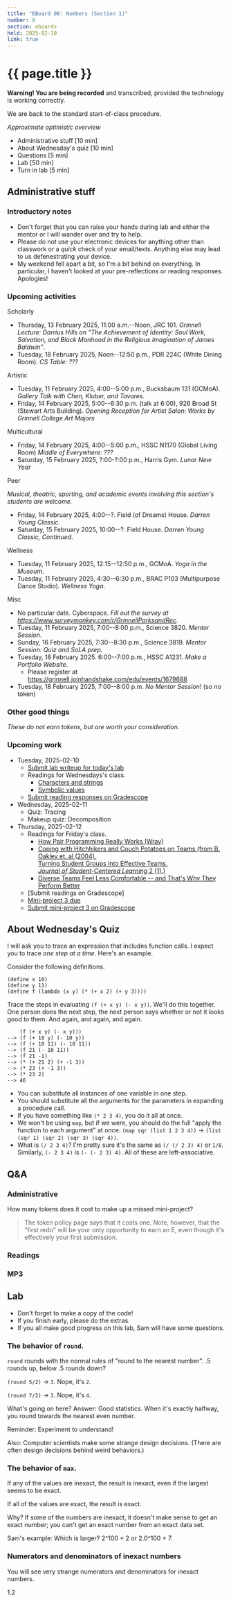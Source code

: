 ```yaml
---
title: "EBoard 08: Numbers (Section 1)"
number: 8
section: eboards
held: 2025-02-10
link: true
---
```

# {{ page.title }}

**Warning! You are being recorded** and transcribed, provided the technology
is working correctly.

We are back to the standard start-of-class procedure.

_Approximate optimistic overview_

* Administrative stuff [10 min]
* About Wednesday's quiz [10 min]
* Questions [5 min]
* Lab [50 min]
* Turn in lab [5 min]

Administrative stuff
--------------------

### Introductory notes

* Don't forget that you can raise your hands during lab and either the mentor
  or I will wander over and try to help.
* Please do not use your electronic devices for anything other than classwork
  or a _quick_ check of your email/texts. Anything else may lead to us
  defenestrating your device.
* My weekend fell apart a bit, so I'm a bit behind on everything. In
  particular, I haven't looked at your pre-reflections or reading
  responses. Apologies!

### Upcoming activities

Scholarly

* Thursday, 13 February 2025, 11:00 a.m.--Noon, JRC 101.
  _Grinnell Lecture: Darrius Hills on "The Achievement of Identity: Soul Work, Salvation, and Black Manhood in the Religious Imagination of James Baldwin"_.
* Tuesday, 18 February 2025, Noon--12:50 p.m., PDR 224C (White Dining Room).
  _CS Table: ???_

Artistic

* Tuesday, 11 February 2025, 4:00--5:00 p.m., Bucksbaum 131 (GCMoA).
  _Gallery Talk with Chen, Kluber, and Tavares_.
* Friday, 14 February 2025, 5:00--6:30 p.m. (talk at 6:00), 926 Broad St (Stewart Arts Building).
  _Opening Reception for Artist Salon: Works by Grinnell College Art Majors_

Multicultural

* Friday, 14 February 2025, 4:00--5:00 p.m., HSSC N1170 (Global Living Room)
  _Middle of Everywhere: ???_
* Saturday, 15 February 2025, ?:00-?:00 p.m., Harris Gym.
  _Lunar New Year_

Peer

_Musical, theatric, sporting, and academic events involving this section's
students are welcome._

* Friday, 14 February 2025, 4:00--?. Field (of Dreams) House.
  _Darren Young Classic_.
* Saturday, 15 February 2025, 10:00--?. Field House.
  _Darren Young Classic, Continued_.
  
Wellness

* Tuesday, 11 February 2025, 12:15--12:50 p.m., GCMoA.
  _Yoga in the Museum_.
* Tuesday, 11 February 2025, 4:30--6:30 p.m., 
  BRAC P103 (Multipurpose Dance Studio).
  _Wellness Yoga_.

Misc

* No particular date. Cyberspace.
  _Fill out the survey at <https://www.surveymonkey.com/r/GrinnellParksandRec>._
* Tuesday, 11 February 2025, 7:00--8:00 p.m., Science 3820.
  _Mentor Session_.
* Sunday, 16 February 2025, 7:30--8:30 p.m., Science 3819. 
  _Mentor Session: Quiz and SoLA prep_.
* Tuesday, 18 February 2025. 6:00--7:00 p.m., HSSC A1231.
  _Make a Portfolio Website_.
    * Please register at <https://grinnell.joinhandshake.com/edu/events/1679688>
* Tuesday, 18 February 2025, 7:00--8:00 p.m.
  _No Mentor Session!_ (so no token)

### Other good things

_These do not earn tokens, but are worth your consideration._

### Upcoming work

* Tuesday, 2025-02-10
    * [Submit lab writeup for today's lab](https://www.gradescope.com/courses/948769/assignments/5760010)
    * Readings for Wednesdays's class.
        * [Characters and strings](../readings/strings)
        * [Symbolic values](../readings/symbols)
    * [Submit reading responses on Gradescope](https://www.gradescope.com/courses/948769/assignments/5732140)
* Wednesday, 2025-02-11
    * Quiz: Tracing
    * Makeup quiz: Decomposition
* Thursday, 2025-02-12
    * Readings for Friday's class.
        * [How Pair Programming Really Works (Wray)](../files/PairProgramming.pdf)
        * [Coping with Hitchhikers and Couch Potatoes on Teams 
          (from B. Oakley et. al (2004).  
          Turning Student Groups into Effective Teams.  
          _Journal of Student-Centered Learning_ 2 (1).)](../files/OakleyHitchhikers2004.pdf)
        * [Diverse Teams Feel Less Comfortable -- and That's Why They Perform Better](..files/DiverseTeams2016.pdf)
    * [Submit readings on Gradescope]
    * [Mini-project 3 due](../mps/mp03)
    * [Submit mini-project 3 on Gradescope](https://www.gradescope.com/courses/948769/assignments/5758831)

About Wednesday's Quiz
----------------------

I will ask you to trace an expression that includes function calls. I expect
you to trace _one step at a time_. Here's an example.

Consider the following definitions.

```
(define x 10)
(define y 11)
(define f (lambda (x y) (* (+ x 2) (+ y 3))))
```

Trace the steps in evaluating `(f (+ x y) (- x y))`. We'll do this together.
One person does the next step, the next person says whether or not it looks
good to them. And again, and again, and again.

```
    (f (+ x y) (- x y)))
--> (f (+ 10 y) (- 10 y))
--> (f (+ 10 11) (- 10 11))
--> (f 21 (- 10 11))
--> (f 21 -1)
--> (* (+ 21 2) (+ -1 3))
--> (* 23 (+ -1 3))
--> (* 23 2)
--> 46
```

* You can substitute all instances of one variable in one step.
* You should substitute all the arguments for the parameters in expanding
  a procedure call.
* If you have something like `(* 2 3 4)`, you do it all at once.
* We won't be using `map`, but if we were, you should do the full
  "apply the function to each argument" at once.
  `(map sqr (list 1 2 3 4))` -> `(list (sqr 1) (sqr 2) (sqr 3) (sqr 4))`.
* What is `(/ 2 3 4)`? I'm pretty sure it's the same as `(/ (/ 2 3) 4)`
  or `1/6`. Similarly, `(- 2 3 4)` is `(- (- 2 3) 4)`. All of these are
  left-associative.

Q&A
---

### Administrative

How many tokens does it cost to make up a missed mini-project?

> The token policy page says that it costs one. Note, however, that the
  "first redo" will be your only opportunity to earn an E, even though it's
  effectively your first submission.

### Readings

### MP3

Lab
---

* Don't forget to make a copy of the code!
* If you finish early, please do the extras.
* If you all make good progress on this lab, Sam will have some questions.

### The behavior of `round`.

`round` rounds with the normal rules of "round to the nearest number". .5 rounds up, below .5 rounds down?

`(round 5/2)` -> `3`. Nope, it's `2`.

`(round 7/2)` -> `3`. Nope, it's `4`.

What's going on here? Answer: Good statistics. When it's exactly halfway, 
you round towards the nearest even number.

Reminder: Experiment to understand!

Also: Computer scientists make some strange design decisions. (There are
often design decisions behind weird behaviors.)

### The behavior of `max`.

If any of the values are inexact, the result is inexact, even if the
largest seems to be exact.

If all of the values are exact, the result is exact.

Why? If some of the numbers are inexact, it doesn't make sense to get
an exact number; you can't get an exact number from an exact data set.

Sam's example: Which is larger? 2^100 + 2 or 2.0^100 + 7.

### Numerators and denominators of inexact numbers

You will see very strange numerators and denominators for inexact numbers.

1.2


